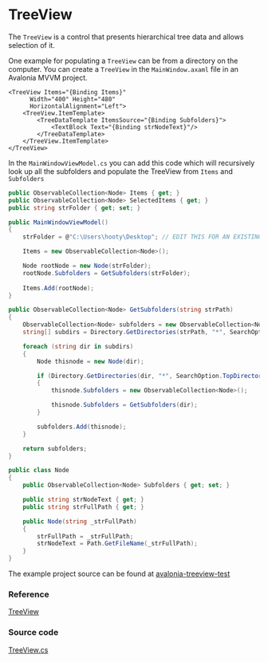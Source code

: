 # TreeView

The `TreeView` is a control that presents hierarchical tree data and allows selection of it.

One example for populating a `TreeView` can be from a directory on the computer. You can create a `TreeView` in the `MainWindow.axaml` file in an Avalonia MVVM project.

```markup
<TreeView Items="{Binding Items}" 
	  Width="400" Height="480" 
	  HorizontalAlignment="Left">
	<TreeView.ItemTemplate>
		<TreeDataTemplate ItemsSource="{Binding Subfolders}">
			<TextBlock Text="{Binding strNodeText}"/>
		</TreeDataTemplate>
	</TreeView.ItemTemplate>
</TreeView>
```

In the `MainWindowViewModel.cs` you can add this code which will recursively look up all the subfolders and populate the TreeView from `Items` and `Subfolders`

```csharp
public ObservableCollection<Node> Items { get; }
public ObservableCollection<Node> SelectedItems { get; }
public string strFolder { get; set; }

public MainWindowViewModel()
{
    strFolder = @"C:\Users\hooty\Desktop"; // EDIT THIS FOR AN EXISTING FOLDER

    Items = new ObservableCollection<Node>();

    Node rootNode = new Node(strFolder);
    rootNode.Subfolders = GetSubfolders(strFolder);
    
    Items.Add(rootNode);
}

public ObservableCollection<Node> GetSubfolders(string strPath)
{
    ObservableCollection<Node> subfolders = new ObservableCollection<Node>();
    string[] subdirs = Directory.GetDirectories(strPath, "*", SearchOption.TopDirectoryOnly);

    foreach (string dir in subdirs)
    {
        Node thisnode = new Node(dir);

        if (Directory.GetDirectories(dir, "*", SearchOption.TopDirectoryOnly).Length > 0)
        {
            thisnode.Subfolders = new ObservableCollection<Node>();

            thisnode.Subfolders = GetSubfolders(dir);
        }

        subfolders.Add(thisnode);
    }

    return subfolders;
}

public class Node
{
    public ObservableCollection<Node> Subfolders { get; set; }

    public string strNodeText { get; }
    public string strFullPath { get; }

    public Node(string _strFullPath)
    {
        strFullPath = _strFullPath;
        strNodeText = Path.GetFileName(_strFullPath);
    }
}
```

The example project source can be found at [avalonia-treeview-test](https://github.com/hootyjeremy/avalonia-treeview-test)


### Reference <a id="reference"></a>

[TreeView](http://reference.avaloniaui.net/api/Avalonia.Controls/TreeView/)

### Source code <a id="source-code"></a>

[TreeView.cs](https://github.com/AvaloniaUI/Avalonia/blob/master/src/Avalonia.Controls/TreeView.cs)


